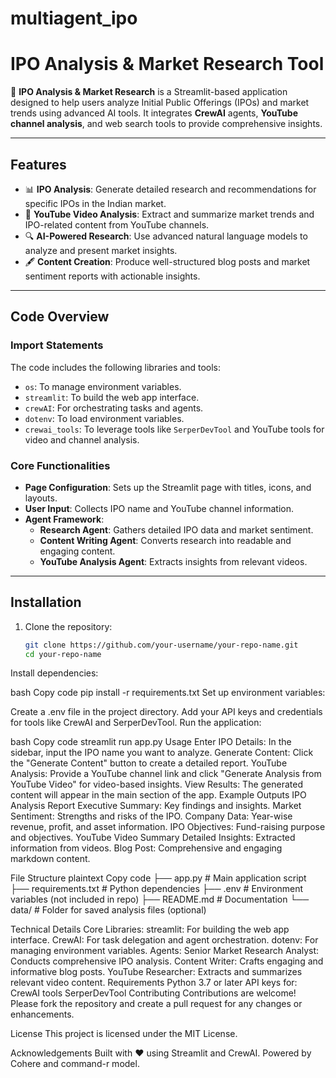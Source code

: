 # multiagent_ipo
# IPO Analysis & Market Research Tool

🤖 **IPO Analysis & Market Research** is a Streamlit-based application designed to help users analyze Initial Public Offerings (IPOs) and market trends using advanced AI tools. It integrates **CrewAI** agents, **YouTube channel analysis**, and web search tools to provide comprehensive insights.

---

## Features

- 📊 **IPO Analysis**: Generate detailed research and recommendations for specific IPOs in the Indian market.
- 🎥 **YouTube Video Analysis**: Extract and summarize market trends and IPO-related content from YouTube channels.
- 🔍 **AI-Powered Research**: Use advanced natural language models to analyze and present market insights.
- 🖋️ **Content Creation**: Produce well-structured blog posts and market sentiment reports with actionable insights.

---

## Code Overview

### Import Statements

The code includes the following libraries and tools:
- `os`: To manage environment variables.
- `streamlit`: To build the web app interface.
- `crewAI`: For orchestrating tasks and agents.
- `dotenv`: To load environment variables.
- `crewai_tools`: To leverage tools like `SerperDevTool` and YouTube tools for video and channel analysis.

### Core Functionalities

- **Page Configuration**: Sets up the Streamlit page with titles, icons, and layouts.
- **User Input**: Collects IPO name and YouTube channel information.
- **Agent Framework**:
  - **Research Agent**: Gathers detailed IPO data and market sentiment.
  - **Content Writing Agent**: Converts research into readable and engaging content.
  - **YouTube Analysis Agent**: Extracts insights from relevant videos.

---

## Installation

1. Clone the repository:
   ```bash
   git clone https://github.com/your-username/your-repo-name.git
   cd your-repo-name
Install dependencies:

bash
Copy code
pip install -r requirements.txt
Set up environment variables:

Create a .env file in the project directory.
Add your API keys and credentials for tools like CrewAI and SerperDevTool.
Run the application:

bash
Copy code
streamlit run app.py
Usage
Enter IPO Details: In the sidebar, input the IPO name you want to analyze.
Generate Content: Click the "Generate Content" button to create a detailed report.
YouTube Analysis: Provide a YouTube channel link and click "Generate Analysis from YouTube Video" for video-based insights.
View Results: The generated content will appear in the main section of the app.
Example Outputs
IPO Analysis Report
Executive Summary: Key findings and insights.
Market Sentiment: Strengths and risks of the IPO.
Company Data: Year-wise revenue, profit, and asset information.
IPO Objectives: Fund-raising purpose and objectives.
YouTube Video Summary
Detailed Insights: Extracted information from videos.
Blog Post: Comprehensive and engaging markdown content.

File Structure
plaintext
Copy code
├── app.py               # Main application script
├── requirements.txt     # Python dependencies
├── .env                 # Environment variables (not included in repo)
├── README.md            # Documentation
└── data/                # Folder for saved analysis files (optional)


Technical Details
Core Libraries:
streamlit: For building the web app interface.
CrewAI: For task delegation and agent orchestration.
dotenv: For managing environment variables.
Agents:
Senior Market Research Analyst: Conducts comprehensive IPO analysis.
Content Writer: Crafts engaging and informative blog posts.
YouTube Researcher: Extracts and summarizes relevant video content.
Requirements
Python 3.7 or later
API keys for:
CrewAI tools
SerperDevTool
Contributing
Contributions are welcome! Please fork the repository and create a pull request for any changes or enhancements.

License
This project is licensed under the MIT License.

Acknowledgements
Built with ❤️ using Streamlit and CrewAI.
Powered by Cohere and command-r model.
